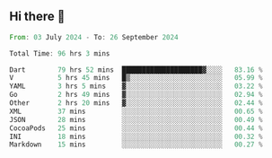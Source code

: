## Hi there 👋

<!--START_SECTION:waka-->

```rust
From: 03 July 2024 - To: 26 September 2024

Total Time: 96 hrs 3 mins

Dart        79 hrs 52 mins  ████████████████████▓░░░░   83.16 %
V           5 hrs 45 mins   █▒░░░░░░░░░░░░░░░░░░░░░░░   05.99 %
YAML        3 hrs 5 mins    ▓░░░░░░░░░░░░░░░░░░░░░░░░   03.22 %
Go          2 hrs 49 mins   ▓░░░░░░░░░░░░░░░░░░░░░░░░   02.94 %
Other       2 hrs 20 mins   ▓░░░░░░░░░░░░░░░░░░░░░░░░   02.44 %
XML         37 mins         ░░░░░░░░░░░░░░░░░░░░░░░░░   00.65 %
JSON        28 mins         ░░░░░░░░░░░░░░░░░░░░░░░░░   00.49 %
CocoaPods   25 mins         ░░░░░░░░░░░░░░░░░░░░░░░░░   00.44 %
INI         18 mins         ░░░░░░░░░░░░░░░░░░░░░░░░░   00.32 %
Markdown    15 mins         ░░░░░░░░░░░░░░░░░░░░░░░░░   00.27 %
```

<!--END_SECTION:waka-->

<!--
**mathiskakal/mathiskakal** is a ✨ _special_ ✨ repository because its `README.md` (this file) appears on your GitHub profile.

Here are some ideas to get you started:

- 🔭 I’m currently working on ...
- 🌱 I’m currently learning ...
- 👯 I’m looking to collaborate on ...
- 🤔 I’m looking for help with ...
- 💬 Ask me about ...
- 📫 How to reach me: ...
- 😄 Pronouns: ...
- ⚡ Fun fact: ...
-->
